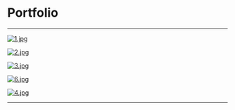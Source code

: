 # Portfolio
---

[![1.jpg](https://i.postimg.cc/TwTnHQ6k/1.jpg)](https://postimg.cc/v1S14rD9)

[![2.jpg](https://i.postimg.cc/1Xtwyt4w/2.jpg)](https://postimg.cc/CB3zNwGx)

[![3.jpg](https://i.postimg.cc/nrP7rJQ5/3.jpg)](https://postimg.cc/rR5zZ7jC)

[![6.jpg](https://i.postimg.cc/c19fXQ5m/6.jpg)](https://postimg.cc/V5tSNbwr)

[![4.jpg](https://i.postimg.cc/sDM78vkR/4.jpg)](https://postimg.cc/hfqXQP4C)

---


